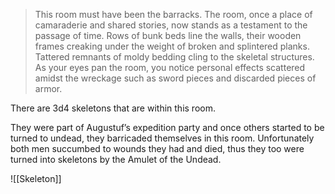 >This room must have been the barracks. The room, once a place of camaraderie and shared stories, now stands as a testament to the passage of time. Rows of bunk beds line the walls, their wooden frames creaking under the weight of broken and splintered planks. Tattered remnants of moldy bedding cling to the skeletal structures.
><br>As your eyes pan the room, you notice personal effects scattered amidst the wreckage such as sword pieces and discarded pieces of armor.

There are 3d4 skeletons that are within this room.

They were part of Augustuf’s expedition party and once others started to be turned to undead, they barricaded themselves in this room. Unfortunately both men succumbed to wounds they had and died, thus they too were turned into skeletons by the Amulet of the Undead.

![[Skeleton]]